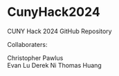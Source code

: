 # CunyHack2024
CUNY Hack 2024 GitHub Repository

Collaboraters:

Christopher Pawlus  
Evan Lu
Derek Ni
Thomas Huang
